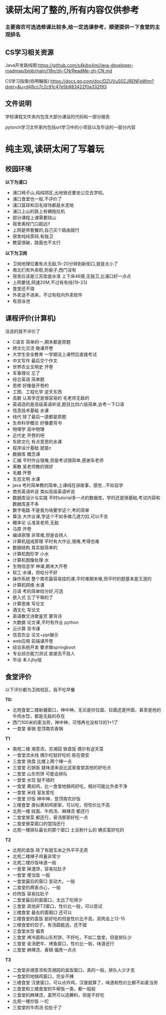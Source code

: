 # 读研太闲了整的,所有内容仅供参考 


### 主要南农可选选修课比较多,给一定选课参考，顺便提供一下食堂的主观排名




## CS学习相关资源 
Java开发路线图:https://github.com/s4kibs4mi/java-developer-roadmap/blob/main/i18n/zh-CN/ReadMe-zh-CN.md

CS学习指南(伯明翰版):https://docs.qq.com/doc/DZUVuS0ZJRENFeWtm?dver=&u=d48cc7c2c91c47e5b883422f0a332f93


## 文件说明 
学校课程文件夹内包含大部分课设的代码和一部分报告

pytorch学习文件家内包括srt学习中的小项目以及毕设的一部分内容



# 纯主观,读研太闲了写着玩 


## 校园环境 
  **以下为浦口**
+ 浦口椅子山,纯纯郊区,出地铁还要坐公交去学校。
+ 浦口食堂也一般,不评价了
+ 浦口篮球和羽毛球场都是水泥地
+ 浦口上山的路上有辆拖拉机
+ 部分课程上课需要绕山
+ 宿舍离校门口超远!!
+ 上网是带套餐的,自己买个路由就行
+ 宿舍纯纯答辩,有独卫
+ 教室很破，路面也不太行
  
**以下为卫岗** 
+ 卫岗地理位置有点无敌,15-20分钟到新街口,就是太小了
+ 南北们有外卖柜,防偷子,西门没有
+ 宿舍应该是江苏垫底水准 上下床46寝,无独卫,比浦口好一点点
+ 上网要钱,网速20M,不过有有线(19-23)
+ 食堂还不错
+ 外卖送不进来，不过有校内外卖软件
+ 有游泳池

## 课程评价(计算机) 
没选的就不评价了
* C语言 简单的一,期末都是原题 
* 跨文化交流 晚课开卷 
* 大学生安全教育 一学期没上课然后直接考试 
* 中文写作 最后交个作文 
* 世界农业文明史 开卷
* 军事理论 忘了
* 综合英语 简单题 
* 思修 好像是开卷的 
* 工图、工程化学 逆天东西 
* 高数 认真学还是很容易的 毛老师无敌的 
* 英语选的是高级英语听说,题目比四六级简单,会考一下口语 
* 信息技术基础 水课 
* 线代 除了最后一道都是原题 
* 生命科学概论 好像要背书 
* 物理学 高中物理 
* 近代史 开卷的吧 
* 东欧文化 有点意思的水课 
* 程序设计基础 就是c 
* 数据库 概念课 
* 汇编 平时作业很难,但是考试很简单,感谢车老师 
* 离散 吴老师教的很好 
* 毛概 开卷 
* 生态文明 水课 
* java 考的简单教的简单,上课纯在讲故事，感觉...不如自学 
* 商务英语听说 类似高级英语听说 
* 数据库设计与实践 平时tutorial多一点的数据库，学的还是很基础,考试内容和数据库差不多 
* 数字电路 不是我为啥要学这个,考的简单
* 算法 大作业课,学这个不如多做几道力扣,可以不去
* 概率论 认准吴老师,无敌 
* 马原 开卷 
* 编译原理 非常难,但是会捞人 
* 计算机组成原理 平时有大作业,很难,考得也难 
* 数据结构 其实挺简单的 
* 计算机图形学 小水 
* 计算机图像处理 水 
* 生物信息学 神课,期末大开卷 
* 软工 水课，但给分不好 
* 操作系统 整个南农最容易挂的课,平时难期末难,但平时的题基本是王道的 
* 计算机网络 水课 
* 日语 考的简单给分好,可选 
* 嵌入式 忘了干嘛的了 
* 计算思维 写论文 
* 酒文化 写论文 
* 英语散文诗歌鉴赏 要背诗 
* 大数据 论文课,平时有作业 python 
* 云计算 背书课 
* 信息农业 论文+ppt展示 
* web应用 前端课开卷 
* 综合系统开发 要求做springboot
* 专业综合能力测试 直接去不挂人
* 毕设 本人jhy组 

## 食堂评价
以下评价都为卫岗校区，我不吃早餐    


**T0:**
* 北苑食堂二楼新疆窗口，神中神，无论是炒拉面、拉面还是拌面，甚至是他的牛肉水饺，都是无敌的存在
* 西门100米的麦当劳，神中神，可惜再也没有12的1+1了
* 一食堂 香锅 登顶南农香锅

**T1**
* 南苑二楼 湘意浓，苏湘园 铁盘饭 偶尔有逆天菜
* 一食堂流水线 偶尔吃挺好吃的 胜在便宜
* 三食堂 铁盘 比楼上两个辣一点
* 三食堂 石锅饭 就味道来说比这家食堂其他的好吃点
* 二食堂 山东煎饼 可能会排队
* 一食堂 水饺 挺不错的
* 一食堂 黄焖鸡，比一食堂地锅鸡好吃，相对可能比外卖干净
* 一食堂 米线 室友爱吃
* 一食堂 炒饭 神中神，登顶南农炒饭
* 三楼食堂 类似黄焖鸡那家，可以吃，但性价比不高
* 北苑一楼 挂面、牛肉汤、麻辣烫 都还行
* 二食堂冒菜 都还行，骨汤那家好吃一点
* 二食堂冒菜窗口的馄饨还行
* 北苑一楼排队最长的那个窗口 土豆粉什么的 确实蛮好吃的

**T2**
* 北苑的盒饭 除了有甜玉米之外平平无奇
* 北苑二楼辣子鸡量非常少
* 北苑二楼炒饭味道一般
* 一食堂 掉渣饼，容易拉肚子
* 一食堂 便当饭 一般
* 一食堂最后的窗口 变动大，一般
* 二食堂的两家点心，一般
* 炒肉饭 容易拉肚子
* 二食堂最后的面窗口，太远了吃得少
* 三食堂 其他非T3窗口，性价比一般，可以尝试
* 三楼食堂 最右的面窗口 还可以
* 三楼食堂的盒饭 挺好吃的但是性价比不高，双肉会上12-15
* 三楼食堂的饺子，有汤圆能选，还不错
* 三食堂水饺 偏贵
* 三食堂 烤冷面和山东煎饼，不好吃，不如二食堂，但是排队少
* 三食堂 金汤肥牛、烤鱼窗口，性价比一般，味道还行
* 三食堂 麻辣烫、香锅 偏贵一点点
  

**T3**
* 二食堂非湘意浓和苏湘园的盒饭窗口，真的一般，排队人少才去
* 一食堂的地锅鸡窗口，完全不辣
* 三楼食堂 汉堡窗口，可以点炸鸡，汉堡就算了，味道和性价比都不如麦当劳
* 三食堂和三楼食堂的牛柳饭一类，都一般般
* 三食堂的麻辣烫，虽然可以选蘸料，但是不好吃
* 北苑一楼炒饭 一坨
* 三食堂的牛肉汤 拉肚子了




